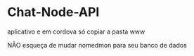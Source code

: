 # Chat-Node-API
 
aplicativo e em cordova só copiar a pasta www 

NÃO esqueça de mudar nomedmon para seu banco de dados 
